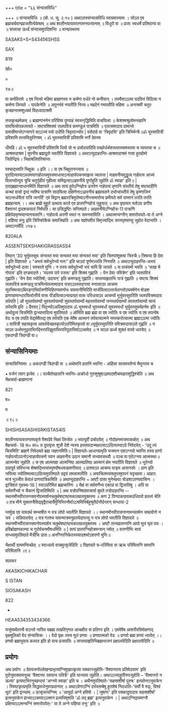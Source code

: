 +++
title = "६६ संन्यासविधिः"

+++
॥ संन्यासविधिः ॥ (बो. ध. सू. २.१० ) अथाऽतस्संन्यासविधि व्याख्यास्यामः । सोऽत एव ब्रह्मचर्यवान्प्रव्रजतीत्येकेषाम् ॥ अथ शालीनयायावराणामनपत्यानाम् ॥ विधुरो वा ॥ प्रजाः स्वधर्मे प्रतिष्ठाप्य वा ॥ सप्तत्या ऊर्ध्वं संन्यासमुपदिशन्ति ॥ वानप्रस्थस्य 

SASAKS+S+S43456SHSS

SAX

819

खो०

०

९७॥

वा कर्मविरामे ॥ एष नित्यो महिमा ब्राह्मणस्य न कर्मणा वर्धते नो कनीयान् । तस्यैवाऽऽत्मा पदवित्तं विदित्वा न कर्मणा लिप्यते । पापकेनेति ॥ अपुनर्भवं नयतीति नित्यः॥ महदेनं गमयतीति महिमा ॥ अनाश्रमी चतुरः कृच्छानात्मशुध्यर्थ विदध्यादाश्रमी

तप्तकृच्छमेकम् ॥ ब्राह्मणाननेन परिविष्य पुण्याहं स्वस्त्गृद्धिमिति वाचयित्वा ॥ केशश्मश्रुलोमनखानि वापयित्वोपकल्पयते - यष्टयश्शिक्यं जलपवित्रं कमण्डुलं पात्रमिति ॥ एतत्समादाय ग्रामान्ते ग्रामसीमान्तेऽग्न्यगारे वाऽऽज्यं पयो दधीति त्रिवृत्पाभ्योप | वसेदपो वा 'त्रिवृदसि' इति त्रिभिर्मन्त्रैः॥ॐ भूस्सावित्रीं प्रविशामि तत्सवितुर्वरेण्यम् । ॐ भुवस्सावित्रीं प्रविशामि भर्गो देवस्य

धीमहि। ॐ ५ सुवस्सावित्रीं प्रविशामि धियो यो नः प्रचोदयादिति पच्छोर्धर्चशस्ततस्समस्तया च व्यस्तया च ॥ आश्रमादाश्रम | मुपनीय ब्रह्मपूतो भवतीति विज्ञायते ॥ अथाऽप्युदाहरन्ति-आश्रमादाश्रमं गत्वा हुतहोमो जितेन्द्रियः। भिक्षाबलिपरिश्रान्तः

पश्चाद्भवति भिक्षुकः ॥ इति ।। स एष भिक्षुरानन्त्याय ॥ पुरादित्यस्याऽस्तमयागार्हपत्यमुपसमाधायाऽन्वाहार्यपचनमाहृत्य ज्वलन्त | माहवनीयमुद्धृत्य गार्हपत्य आज्यं विलाप्योत्पूय त्रुचि चतुर्गृहीतं गृहीत्वा समिद्वत्याऽऽहवनीये पूर्णाहुतिं जुहोति ॐ स्वाहा' इति॥ | एतद्ब्रह्मान्वाधानमिति विज्ञायते ॥ अथ सायं हुतेऽग्निहोत्र उत्तरेण गार्हपत्यं तृणानि संस्तीर्य तेषु यष्ट्यादीनि कन्थां वासो द्वन्दं न्यश्चि पात्राणि सादयित्वा दक्षिणेनाऽऽहवनीयं ब्रह्मायतने दर्भान्संस्तीर्य तेषु कृष्णाजिनं चाऽन्तर्धायैतां रात्रि जागर्ति' एवं विद्वान् ब्रह्मरात्रिमुपोष्याऽनीन्त्समारोप्य प्रमीयते सर्व पाप्मानं तरति तरति ब्रह्महत्याम् ।। अथ ब्राह्मे मुहूर्त उत्थाय काले एव प्रातरग्निहोत्रं जुहुयात् ॥ अथ पृष्ठ्यार स्तोऽपः प्रणीय वैश्वानरं द्वादशकपालं निर्वपति। सा प्रसिद्धष्टिः सन्तिष्ठते। आहवनीयेऽग्निहोत्र-11 पात्राणि प्रक्षिपेदमृण्मयान्यनायसानि। गार्हपत्ये अरणी भवतं नः समनसाविति । अथात्मन्यग्नीन् समारोपयते-या ते अग्ने | यज्ञिया तनूः इति त्रिस्त्रिरेकैकं समाजिघ्रति ॥ अथ यज्ञोपवीतं विमृज्याद्भिः सरस्पृश्याप्सु जुहोत वेदान्तति । अथाऽन्तर्वेदि ॥१७॥

820ALA

ASSENTSEKSHAKIGRASSASS4

तिष्ठन् ‘30 भूर्भुवस्सुवः संन्यस्तं मया सन्यस्तं मया संन्यस्तं मया' इति त्रिरुपांशूक्त्वा त्रिरुचैः॥ त्रिषत्या हि देवा | इति विज्ञायते ॥ "अभयं सर्वभूतेभ्यो मत्तः" इति चाऽपां पूर्णमञ्जलि निनयति ॥ अथाऽप्युदाहरन्ति-अभयं सर्वभूतेभ्यो दत्वा | यश्चरते मुनिः। न तस्य सर्वभूतेभ्यो भयं चापि हि जायते ॥ स वाचंयमो भवति ॥ 'सखा मे गोपाय' इति दण्डमादत्ते। 'यदस्य पारे रजसः' इति शिक्यं गृह्णाति । येन देवाः पवित्रेण' इति जलपवित्रं गृह्णाति। 'येन देवा ज्योतिषो; उदायन्' इति कमण्डलुं गृह्णाति। सप्तव्याहृताभिः पात्रं गृह्णाति ॥ यष्टयः शिक्यं जलपवित्रं कमण्डलु पात्रमित्येतत्समादाय यत्राऽऽपस्तद्गत्वा स्नात्वाऽप आचम्य सुरभिमत्याऽब्लिङ्गाभिर्वारुणीभिहिरण्यवर्णाभः पावमानीभिरिति मार्जयित्वाऽन्तर्जलगतोऽघमर्षणेन षोडश प्राणायामान्धारयित्वोत्तीर्य वासः पीडयित्वाऽन्यत्प्रयतं वासः परिधायाऽप आचम्यों भूर्भुवस्सुवरिति जलपवित्रमादाय तर्पयति | ओं भूस्तर्पयाम्यों भुवस्तर्पयाम्यों सुवस्तर्पयाम्यों महस्तर्पयाम्यों जनस्तर्पयाम्यों तपस्तर्पयाम्यों सत्यं तर्पयामि इति ॥ दैववत् | पितृभ्योऽअलिमुपादाय ॐ भूस्स्वधों भुवस्स्वधों सुवस्स्वधों भूर्भुवस्सुवर्महर्नमः इति ॥ अथोदुत्यं चित्रमिति द्वाभ्यामादित्य मुपतिष्ठते ॥ ओमिति ब्रह्म ब्रह्म वा एष ज्योतिः य एष ज्योतिः य एष तपत्येष वेदः य एष तपति वेद्यमेवैतद्य एष तर्पयति एक मेवैष आत्मानं तर्पयत्यात्मने नमस्करोत्यात्मा ब्रह्माऽऽत्मा ज्योतिः ॥ सावित्री सहस्रकृत्व आवर्तयेच्छतकृत्योऽपरिमितकृत्वो वा॥भूर्भुवस्सुवरिति पवित्रमादायाऽपो गृह्णति ॥ न चाऽत उर्ध्वमनुदृताभिरद्भिरपरिझुताभिरपरिपूताभिर्वाऽऽचामेत् ॥ न चाऽत ऊर्ध्व शुक्लं वासो धारयेत् ॥ एकदण्डी त्रिदण्डी वा॥

## संन्यासिनियमाः
संन्यासिनियमाः ॥ अकदण्डी त्रिदण्डी वा ॥ अथेमानि व्रतानि भवन्ति - अहिंसा सत्यमस्तैन्यं मैथुनस्य च

• वर्जनं त्याग इत्येव ।। पञ्चैवोपव्रतानि भवन्ति-अक्रोधो गुरुशुश्रूषाऽप्रमादशौचमाहारशुद्धिश्चेति ॥ अथ भैक्षचर्या-ब्राह्मणानां

821

ब०

म

॥ ९८॥

SHISHSASASHISRKISTAS4IS

शालीनयायावराणामपवृत्ते वैश्वदेवे भिक्षां लिप्सेत ॥ भवत्पूर्वी प्रचोदयेत् ॥ गोदोहनमात्रमाकाक्षेत् ॥ अथ मैक्षचर्या- 18 स० का० त दुपावृत्तः शुचौ देशे न्यस्य हस्तपादान्मक्षाल्याऽऽदित्यस्याऽग्रे निवेदयेत् - 'उदु त्यं चित्रमिति' ब्रह्मणे निवेदयते ब्रह्म जज्ञानमिति॥ | विज्ञायते-आधानप्रभृति यजमान एवाऽग्नयो भवन्ति तस्य प्राणो गार्हपत्योऽपानोऽन्वाहार्यपचनो व्यान आहवनीय उदान समानौ सभ्यावसथ्यौ ॥ पञ्च वा एतेऽग्नय आत्मस्थाः॥ आत्मन्येव जुहोति ॥ स एष आत्मयज्ञ आत्मनिष्ठ आत्मप्रतिष्ठ आत्मानं क्षेम नयतीति विज्ञायते ॥ भूतेभ्यो दयापूर्व संविभज्य शेषमद्भिस्संस्पृश्यौषधवत्प्राश्नीयात् ॥ प्राश्याऽप आचम्य वाङ्म आसनसोः । प्राण इति जपित्वा ज्योतिष्मत्याऽऽदित्यमुपतिष्ठते उद्वयं तमसस्परीति ॥ अयाचितमसंक्लुप्तमुपपनं यदृच्छया। आहार. मात्रं भुञ्जीत केवलं प्राणयात्रिकमिति ॥ अथाप्युदाहरन्ति ~ अष्टौ ग्रासा मुनेर्भक्ष्याः षोडशाऽरण्यवासिनः । द्वात्रिंशतं गृहस्थ-16 | स्याऽपरिमितं ब्रह्मचारिणः ॥ भैक्षं वा सर्ववर्णेभ्य एकान्नं वा द्विजातिषु । अपि वा सर्ववर्णेभ्यो न चैकानं द्विजातिष्विति ॥ | अथ यत्रोपनिषदमाचार्या बुवते तत्रोदाहरन्ति -- स्थानमौनवीरासनसवनोपस्पर्शनचतुर्थषष्टाष्टमकालव्रतयुक्तस्य ॥ कण 2 पिण्याकयावकदधिपयो व्रतत्वं चेति ॥ तत्र मौने युक्तस्त्रैविद्यवृद्वैराचार्यैर्मुनिभिरन्यैर्वाऽऽश्रमिभिर्बहुश्रुतैर्दन्तैर्दन्तान् सन्धाया-2

न्तर्मुख एव यावदर्थ सम्भाषीत न यत्र लोपो भवतीति विज्ञायते ।। स्थानमौनवीरासनानामन्यतमेन सम्प्रयोगो न त्रयं । सन्निपातयेत् ॥ यत्र गतश्च यावन्मात्रमनुव्रतयेदापत्सु न यत्र लोपो भवतीति विज्ञायते ॥ स्थानमौनवीरासनसवनोपस्पर्शन चतुर्थषष्टाष्टमकालव्रतयुक्तस्य । अष्टौ तान्यव्रतघ्नानि आपो मूलं घृतं पयः । हविर्ब्राह्मणकाम्या च गुरोर्वचनमौषधमिति ॥ | सायं प्रातरग्निहोत्रमन्त्रान् जपेत् ॥ वारुणीभिः सायं सन्ध्यामुपतिष्ठते मैत्रीभिः प्रातः॥ अनग्निरनिकेतस्स्यादशर्माऽशरणो मुनिः॥

भैक्षार्थी ग्राममन्विच्छेत् ॥ स्वाध्याये वाचमुत्सृजेदिति ॥ विज्ञायते च-परिमिता वा ऋचः परिमितानि सामानि परिमितानि ॥९॥

सलकर

AKASKICHIKACHAR

S ISTAN

SIOSAKASH

822

-

HEAA534353434366

यजूंष्यथैतस्यै वाऽन्तो नास्ति यब्रह्म तत्प्रतिगृणत आचक्षीत स प्रतिगर इति । एवमेवैष आशरीरविमोक्षणाद् वृक्षमूलिको वेद संन्यासिकः ।। वेदो वृक्षः तस्य मूलं प्रणवः ॥ प्रणवात्मको वेदः ॥ प्रणवो ब्रह्म प्रणवं ध्यायेत् ।। प्रणवो ब्रह्मभूयाय कल्पत इति हो वाच प्रजापतिः ॥ सप्तव्याहृतिभिब्रह्मभाजनं प्रक्षालयेदिति प्रक्षालयेदिति ॥
## प्रयोगः
अथ प्रयोगः ॥ देवयजनोल्लेखनप्रभृत्याग्निमुखात्कृत्वा पक्काज्जुहोति-'वैश्वानराय प्रतिवेदयाम' इति पुरोनुवाक्यामनूच्य 'वैश्वानरः पवयानः पवित्रैः' इति याज्यया जुहोति। अथाऽऽज्याहुतीरुपजुहोति – 'वैश्वानरो न ऊत्या' इत्यष्टभिरनुच्छन्दसं 'अग्नये स्वाहा' इति च । अथैनमुपतिष्ठते-'सहस्रशीर्षा पुरुषः' इत्यतेनाऽनुवाकेन । स्विष्टकृत्प्रभृति सिद्धमाधेनुवरप्रदानात् ॥ अथाऽग्रेणाऽग्निं दर्भस्तम्बेषु हुतशेषं निदधाति-'सर्वो वै रुद्रः, विश्वं भूतं' इति द्वाभ्याम् ॥ उत्सृजत्यग्निम् ॥ 'आयुर्दा अग्ने हविषो । | जुषाणः' इति पक्कादुपादाय सहस्रशीर्षा' इत्यनुवाकेन प्राभ्याऽऽचम्याऽऽत्मानं प्रत्यभिमृशति 'ॐ तद् ब्रह्म' इत्यनुवाकेन । | अथाऽग्निद्रव्यमग्नौ प्रक्षिप्याऽऽत्मन्यग्निं समारोपयेत्-' या ते अग्ने यज्ञिया तनूः' इति ॥